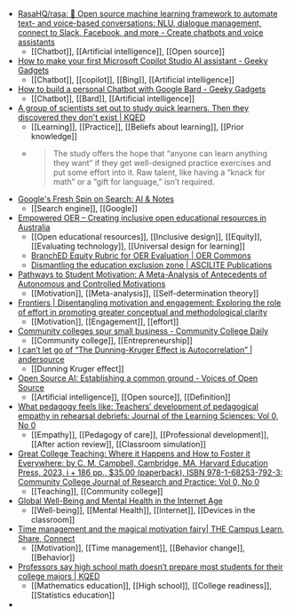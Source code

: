 - [RasaHQ/rasa: 💬 Open source machine learning framework to automate text- and voice-based conversations: NLU, dialogue management, connect to Slack, Facebook, and more - Create chatbots and voice assistants](https://github.com/RasaHQ/rasa)
	- [[Chatbot]], [[Artificial intelligence]], [[Open source]]
- [How to make your first Microsoft Copilot Studio AI assistant - Geeky Gadgets](https://www.geeky-gadgets.com/make-and-ai-assistant-using-copilot-studio/)
	- [[Chatbot]], [[copilot]], [[Bing]], [[Artificial intelligence]]
- [How to build a personal Chatbot with Google Bard - Geeky Gadgets](https://www.geeky-gadgets.com/how-to-build-a-personal-chatbot-with-google-bard/)
	- [[Chatbot]], [[Bard]], [[Artificial intelligence]]
- [A group of scientists set out to study quick learners. Then they discovered they don't exist | KQED](https://www.kqed.org/mindshift/62750/a-group-of-scientists-set-out-to-study-quick-learners-then-they-discovered-they-dont-exist)
	- [[Learning]], [[Practice]], [[Beliefs about learning]], [[Prior knowledge]]
	- >The study offers the hope that “anyone can learn anything they want” if they get well-designed practice exercises and put some effort into it.  Raw talent, like having a “knack for math” or a “gift for language,” isn’t required.
- [Google's Fresh Spin on Search: AI & Notes](https://www.cmswire.com/digital-experience/in-the-age-of-ai-google-experiments-with-bold-changes-to-search/)
	- [[Search engine]], [[Google]]
- [Empowered OER – Creating inclusive open educational resources in Australia](https://empoweredoer.com/)
	- [[Open educational resources]], [[Inclusive design]], [[Equity]], [[Evaluating technology]], [[Universal design for learning]]
	- [BranchED Equity Rubric for OER Evaluation | OER Commons](https://oercommons.org/courseware/lesson/82102)
	- [Dismantling the education exclusion zone | ASCILITE Publications](https://publications.ascilite.org/index.php/APUB/article/view/560)
- [Pathways to Student Motivation: A Meta-Analysis of Antecedents of Autonomous and Controlled Motivations](https://journals.sagepub.com/doi/10.3102/00346543211042426)
	- [[Motivation]], [[Meta-analysis]], [[Self-determination theory]]
- [Frontiers | Disentangling motivation and engagement: Exploring the role of effort in promoting greater conceptual and methodological clarity](https://www.frontiersin.org/articles/10.3389/fpsyg.2022.1045717/full)
	- [[Motivation]], [[Engagement]], [[effort]]
- [Community colleges spur small business - Community College Daily](https://www.ccdaily.com/2023/11/community-colleges-spur-small-business/)
	- [[Community college]], [[Entrepreneurship]]
- [I can’t let go of “The Dunning-Kruger Effect is Autocorrelation” | andersource](https://andersource.dev/2022/04/19/dk-autocorrelation.html)
	- [[Dunning Kruger effect]]
- [Open Source AI: Establishing a common ground - Voices of Open Source](https://blog.opensource.org/open-source-ai-establishing-a-common-ground/)
	- [[Artificial intelligence]], [[Open source]], [[Definition]]
- [What pedagogy feels like: Teachers’ development of pedagogical empathy in rehearsal debriefs: Journal of the Learning Sciences: Vol 0, No 0](https://www.tandfonline.com/doi/abs/10.1080/10508406.2023.2269547)
	- [[Empathy]], [[Pedagogy of care]], [[Professional development]], [[After action review]], [[Classroom simulation]]
- [Great College Teaching: Where it Happens and How to Foster it Everywhere: by C. M. Campbell, Cambridge, MA, Harvard Education Press, 2023, i + 186 pp., $35.00 (paperback), ISBN 978-1-68253-792-3: Community College Journal of Research and Practice: Vol 0, No 0](https://www.tandfonline.com/doi/full/10.1080/10668926.2023.2287018)
	- [[Teaching]], [[Community college]]
- [Global Well-Being and Mental Health in the Internet Age](https://journals.sagepub.com/doi/full/10.1177/21677026231207791)
	- [[Well-being]], [[Mental Health]], [[Internet]], [[Devices in the classroom]]
- [Time management and the magical motivation fairy| THE Campus Learn, Share, Connect](https://www.timeshighereducation.com/campus/bad-news-kids-and-academics-magical-motivation-fairy-doesnt-exist)
	- [[Motivation]], [[Time management]], [[Behavior change]], [[Behavior]]
- [Professors say high school math doesn’t prepare most students for their college majors | KQED](https://www.kqed.org/mindshift/62724/professors-say-high-school-math-doesnt-prepare-most-students-for-their-college-majors)
	- [[Mathematics education]], [[High school]], [[College readiness]], [[Statistics education]]
-